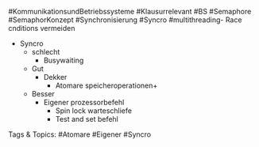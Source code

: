  #KommunikationsundBetriebssysteme #Klausurrelevant #BS #Semaphore #SemaphorKonzept #Synchronisierung #Syncro #multithreading- Race cnditions vermeiden
  - Syncro 
    - schlecht
      - Busywaiting
    - Gut
      - Dekker
        - Atomare speicheroperationen+
    - Besser
      - Eigener prozessorbefehl
        - Spin lock warteschliefe
        - Test and set befehl

   Tags & Topics:
   #Atomare
   #Eigener
   #Syncro